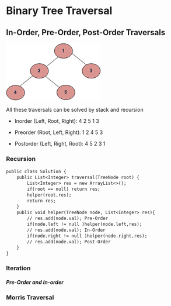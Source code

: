 # Binary Tree Traversal 


## In-Order, Pre-Order, Post-Order Traversals
![alt text](https://github.com/RagingPsyduck/Data-Structures-and-Algorithms-in-Java/blob/master/Binary%20Tree/Binary%20Tree%20Traversal/Picture/tree12.gif?raw=true "Logo Title Text 1")

All these traversals can be solved by stack and recursion

*  Inorder (Left, Root, Right):  4 2 5 1 3  

*  Preorder (Root, Left, Right): 1 2 4 5 3 

*  Postorder (Left, Right, Root): 4 5 2 3 1

### Recursion

```
public class Solution {
    public List<Integer> traversal(TreeNode root) {
        List<Integer> res = new ArrayList<>();
        if(root == null) return res;
        helper(root,res);
        return res;
    }
    public void helper(TreeNode node, List<Integer> res){
        // res.add(node.val); Pre-Order
        if(node.left != null )helper(node.left,res);
        // res.add(node.val); In-Order
        if(node.right != null )helper(node.right,res);
        // res.add(node.val); Post-Order
    }
}

```

### Iteration 

##### Pre-Order and In-order




### Morris Traversal